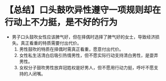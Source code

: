 # 【总结】口头鼓吹异性遵守一项规则却在行动上不力挺，是不好的行为

-   男子口头鼓吹女性应该脾气好，但在择偶时选择了脾气好的女士，导致经济损失。真正看重的特质需要付出代价。
    1.  男性鼓吹的特质在择偶时需真正看重，愿意付出代价。
    2.  女性私生活清白后吸引热情男性，但不愿实际行动支持清白男性，是耍弄男性。
    3.  女权分子鼓吹男性放弃冠姓权是好男人，但不愿用行动力挺，呼吁不愿支持的人闭嘴。